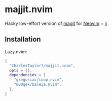 # majjit.nvim
Hacky low-effort version of [magit][magit] for [Neovim][neovim] + [jj][jj]


## Installation

Lazy.nvim:
```lua
{
  "CharlesTaylor7/majjit.nvim",
  opts = {},
  dependencies = {
    "gregorias/coop.nvim",
    "m00qek/baleia.nvim",
  },
}
```

[magit]: https://magit.vc/
[neovim]: https://neovim.io
[jj]: https://jj-vcs.github.io/jj/latest/
